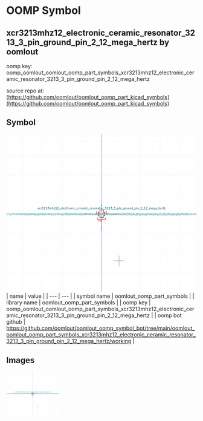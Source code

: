 # OOMP Symbol  
## xcr3213mhz12_electronic_ceramic_resonator_3213_3_pin_ground_pin_2_12_mega_hertz  by oomlout  
  
oomp key: oomp_oomlout_oomlout_oomp_part_symbols_xcr3213mhz12_electronic_ceramic_resonator_3213_3_pin_ground_pin_2_12_mega_hertz  
  
source repo at: [https://github.com/oomlout/oomlout_oomp_part_kicad_symbols](https://github.com/oomlout/oomlout_oomp_part_kicad_symbols)  
## Symbol  
  
[![working.png](working_600.png)](working.png)  
| name | value | 
| --- | --- | 
| symbol name | oomlout_oomp_part_symbols | 
| library name | oomlout_oomp_part_symbols | 
| oomp key | oomp_oomlout_oomlout_oomp_part_symbols_xcr3213mhz12_electronic_ceramic_resonator_3213_3_pin_ground_pin_2_12_mega_hertz | 
| oomp bot github | https://github.com/oomlout/oomlout_oomp_symbol_bot/tree/main/oomlout_oomlout_oomp_part_symbols_xcr3213mhz12_electronic_ceramic_resonator_3213_3_pin_ground_pin_2_12_mega_hertz/working | 
## Images  
  
[![working.png](working_140.png)](working.png)  
